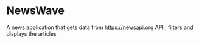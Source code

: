 # NewsWave
A news application that gets data from https://newsapi.org API , filters and displays the articles
